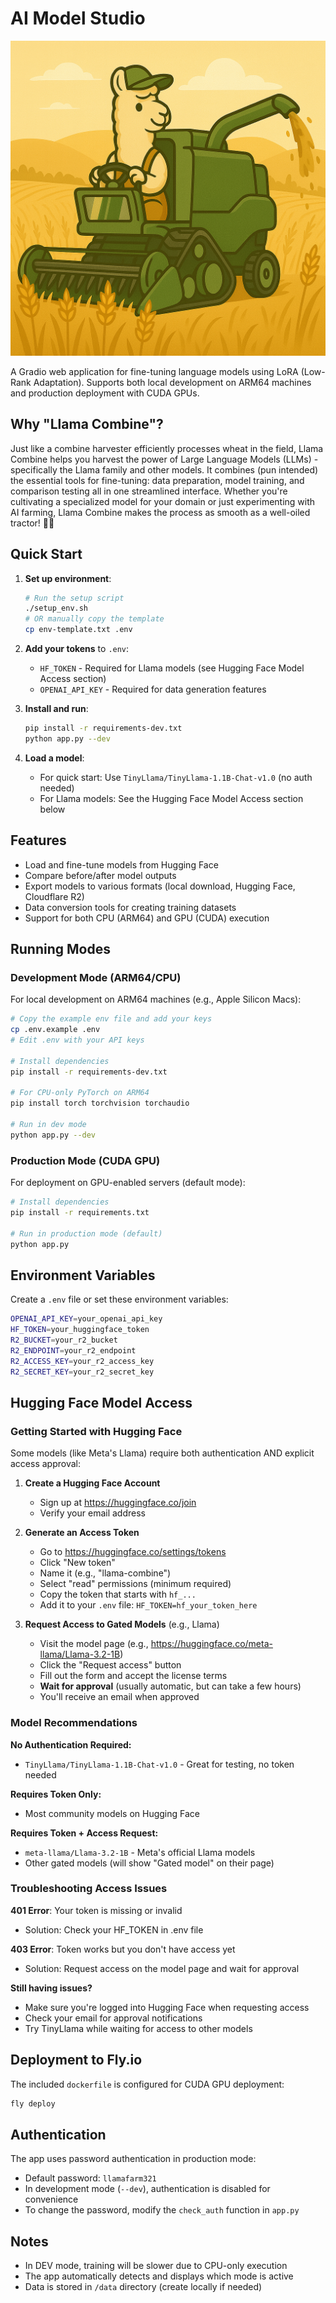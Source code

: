 # AI Model Studio

![Llama Combine](images/llama-combine.png)

A Gradio web application for fine-tuning language models using LoRA (Low-Rank Adaptation). Supports both local development on ARM64 machines and production deployment with CUDA GPUs.

## Why "Llama Combine"?

Just like a combine harvester efficiently processes wheat in the field, Llama Combine helps you harvest the power of Large Language Models (LLMs) - specifically the Llama family and other models. It combines (pun intended) the essential tools for fine-tuning: data preparation, model training, and comparison testing all in one streamlined interface. Whether you're cultivating a specialized model for your domain or just experimenting with AI farming, Llama Combine makes the process as smooth as a well-oiled tractor! 🚜🦙

## Quick Start

1. **Set up environment**:
   ```bash
   # Run the setup script
   ./setup_env.sh
   # OR manually copy the template
   cp env-template.txt .env
   ```

2. **Add your tokens** to `.env`:
   - `HF_TOKEN` - Required for Llama models (see Hugging Face Model Access section)
   - `OPENAI_API_KEY` - Required for data generation features

3. **Install and run**:
   ```bash
   pip install -r requirements-dev.txt
   python app.py --dev
   ```

4. **Load a model**:
   - For quick start: Use `TinyLlama/TinyLlama-1.1B-Chat-v1.0` (no auth needed)
   - For Llama models: See the Hugging Face Model Access section below

## Features

- Load and fine-tune models from Hugging Face
- Compare before/after model outputs
- Export models to various formats (local download, Hugging Face, Cloudflare R2)
- Data conversion tools for creating training datasets
- Support for both CPU (ARM64) and GPU (CUDA) execution

## Running Modes

### Development Mode (ARM64/CPU)

For local development on ARM64 machines (e.g., Apple Silicon Macs):

```bash
# Copy the example env file and add your keys
cp .env.example .env
# Edit .env with your API keys

# Install dependencies
pip install -r requirements-dev.txt

# For CPU-only PyTorch on ARM64
pip install torch torchvision torchaudio

# Run in dev mode
python app.py --dev
```

### Production Mode (CUDA GPU)

For deployment on GPU-enabled servers (default mode):

```bash
# Install dependencies
pip install -r requirements.txt

# Run in production mode (default)
python app.py
```

## Environment Variables

Create a `.env` file or set these environment variables:

```bash
OPENAI_API_KEY=your_openai_api_key
HF_TOKEN=your_huggingface_token
R2_BUCKET=your_r2_bucket
R2_ENDPOINT=your_r2_endpoint
R2_ACCESS_KEY=your_r2_access_key
R2_SECRET_KEY=your_r2_secret_key
```

## Hugging Face Model Access

### Getting Started with Hugging Face

Some models (like Meta's Llama) require both authentication AND explicit access approval:

1. **Create a Hugging Face Account**
   - Sign up at https://huggingface.co/join
   - Verify your email address

2. **Generate an Access Token**
   - Go to https://huggingface.co/settings/tokens
   - Click "New token"
   - Name it (e.g., "llama-combine")
   - Select "read" permissions (minimum required)
   - Copy the token that starts with `hf_...`
   - Add it to your `.env` file: `HF_TOKEN=hf_your_token_here`

3. **Request Access to Gated Models** (e.g., Llama)
   - Visit the model page (e.g., https://huggingface.co/meta-llama/Llama-3.2-1B)
   - Click the "Request access" button
   - Fill out the form and accept the license terms
   - **Wait for approval** (usually automatic, but can take a few hours)
   - You'll receive an email when approved

### Model Recommendations

**No Authentication Required:**
- `TinyLlama/TinyLlama-1.1B-Chat-v1.0` - Great for testing, no token needed

**Requires Token Only:**
- Most community models on Hugging Face

**Requires Token + Access Request:**
- `meta-llama/Llama-3.2-1B` - Meta's official Llama models
- Other gated models (will show "Gated model" on their page)

### Troubleshooting Access Issues

**401 Error**: Your token is missing or invalid
- Solution: Check your HF_TOKEN in .env file

**403 Error**: Token works but you don't have access yet
- Solution: Request access on the model page and wait for approval

**Still having issues?**
- Make sure you're logged into Hugging Face when requesting access
- Check your email for approval notifications
- Try TinyLlama while waiting for access to other models

## Deployment to Fly.io

The included `dockerfile` is configured for CUDA GPU deployment:

```bash
fly deploy
```

## Authentication

The app uses password authentication in production mode:
- Default password: `llamafarm321`
- In development mode (`--dev`), authentication is disabled for convenience
- To change the password, modify the `check_auth` function in `app.py`

## Notes

- In DEV mode, training will be slower due to CPU-only execution
- The app automatically detects and displays which mode is active
- Data is stored in `/data` directory (create locally if needed) 